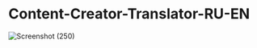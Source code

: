 # Content-Creator-Translator-RU-EN


![Screenshot (250)](https://user-images.githubusercontent.com/50429213/158281065-840f6d50-edc5-4a2e-bda4-abfae3714524.png)
